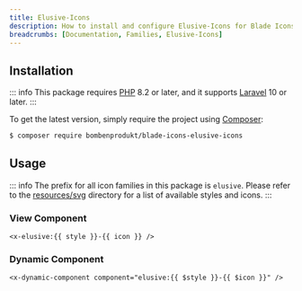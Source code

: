 ```yaml
---
title: Elusive-Icons
description: How to install and configure Elusive-Icons for Blade Icons.
breadcrumbs: [Documentation, Families, Elusive-Icons]
---
```


## Installation

::: info
This package requires [PHP](https://www.php.net/) 8.2 or later, and it supports [Laravel](https://laravel.com/) 10 or later.
:::

To get the latest version, simply require the project using [Composer](https://getcomposer.org/):

```bash
$ composer require bombenprodukt/blade-icons-elusive-icons
```

## Usage

::: info
The prefix for all icon families in this package is `elusive`. Please refer to the [resources/svg](https://github.com/BombenProdukt/blade-icons-elusive-icons/tree/main/resources/svg) directory for a list of available styles and icons.
:::

### View Component

```blade
<x-elusive:{{ style }}-{{ icon }} />
```

### Dynamic Component

```blade
<x-dynamic-component component="elusive:{{ $style }}-{{ $icon }}" />
```
